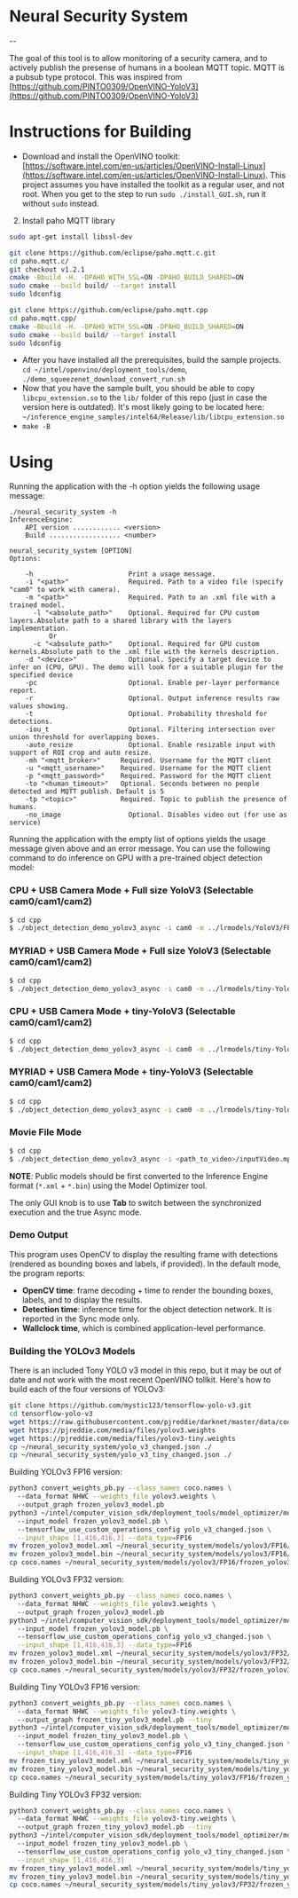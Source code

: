 # Neural Security System

--

The goal of this tool is to allow monitoring of a security camera, and to actively publish the presense of humans in a boolean MQTT topic. MQTT is a pubsub type protocol. This was inspired from [https://github.com/PINTO0309/OpenVINO-YoloV3](https://github.com/PINTO0309/OpenVINO-YoloV3)

# Instructions for Building

* Download and install the OpenVINO toolkit: [https://software.intel.com/en-us/articles/OpenVINO-Install-Linux](https://software.intel.com/en-us/articles/OpenVINO-Install-Linux). This project assumes you have installed the toolkit as a regular user, and not root. When you get to the step to run `sudo ./install_GUI.sh`, run it without `sudo` instead.
2. Install paho MQTT library

```bash
sudo apt-get install libssl-dev

git clone https://github.com/eclipse/paho.mqtt.c.git
cd paho.mqtt.c/
git checkout v1.2.1
cmake -Bbuild -H. -DPAHO_WITH_SSL=ON -DPAHO_BUILD_SHARED=ON
sudo cmake --build build/ --target install
sudo ldconfig

git clone https://github.com/eclipse/paho.mqtt.cpp
cd paho.mqtt.cpp/
cmake -Bbuild -H. -DPAHO_WITH_SSL=ON -DPAHO_BUILD_SHARED=ON
sudo cmake --build build/ --target install
sudo ldconfig
```

* After you have installed all the prerequisites, build the sample projects. `cd ~/intel/openvino/deployment_tools/demo`, `./demo_squeezenet_download_convert_run.sh`
* Now that you have the sample built, you should be able to copy `libcpu_extension.so` to the `lib/` folder of this repo (just in case the version here is outdated). It's most likely going to be located here: `~/inference_engine_samples/intel64/Release/lib/libcpu_extension.so`
* `make -B`

# Using

Running the application with the -h option yields the following usage message:

```
./neural_security_system -h
InferenceEngine:
    API version ............ <version>
    Build .................. <number>

neural_security_system [OPTION]
Options:

    -h                        Print a usage message.
    -i "<path>"               Required. Path to a video file (specify "cam0" to work with camera).
    -m "<path>"               Required. Path to an .xml file with a trained model.
      -l "<absolute_path>"    Optional. Required for CPU custom layers.Absolute path to a shared library with the layers implementation.
          Or
      -c "<absolute_path>"    Optional. Required for GPU custom kernels.Absolute path to the .xml file with the kernels description.
    -d "<device>"             Optional. Specify a target device to infer on (CPU, GPU). The demo will look for a suitable plugin for the specified device
    -pc                       Optional. Enable per-layer performance report.
    -r                        Optional. Output inference results raw values showing.
    -t                        Optional. Probability threshold for detections.
    -iou_t                    Optional. Filtering intersection over union threshold for overlapping boxes.
    -auto_resize              Optional. Enable resizable input with support of ROI crop and auto resize.
    -mh "<mqtt_broker>"     Required. Username for the MQTT client
    -u "<mqtt_username>"    Required. Username for the MQTT client
    -p "<mqtt_password>"    Required. Password for the MQTT client
    -to "<human_timeout>"   Optional. Seconds between no people detected and MQTT publish. Default is 5
    -tp "<topic>"           Required. Topic to publish the presence of humans.
    -no_image                 Optional. Disables video out (for use as service)    
```

Running the application with the empty list of options yields the usage message given above and an error message.
You can use the following command to do inference on GPU with a pre-trained object detection model:
### CPU + USB Camera Mode + Full size YoloV3 (Selectable cam0/cam1/cam2)
```bash
$ cd cpp
$ ./object_detection_demo_yolov3_async -i cam0 -m ../lrmodels/YoloV3/FP32/frozen_yolo_v3.xml -d CPU
```
### MYRIAD + USB Camera Mode + Full size YoloV3 (Selectable cam0/cam1/cam2)
```bash
$ cd cpp
$ ./object_detection_demo_yolov3_async -i cam0 -m ../lrmodels/tiny-YoloV3/FP16/frozen_tiny_yolo_v3.xml -d MYRIAD
```
### CPU + USB Camera Mode + tiny-YoloV3 (Selectable cam0/cam1/cam2)
```bash
$ cd cpp
$ ./object_detection_demo_yolov3_async -i cam0 -m ../lrmodels/tiny-YoloV3/FP16/frozen_yolo_v3.xml -d CPU
```
### MYRIAD + USB Camera Mode + tiny-YoloV3 (Selectable cam0/cam1/cam2)
```bash
$ cd cpp
$ ./object_detection_demo_yolov3_async -i cam0 -m ../lrmodels/tiny-YoloV3/FP16/frozen_tiny_yolo_v3.xml -d MYRIAD -t 0.2
```
### Movie File Mode
```bash
$ cd cpp
$ ./object_detection_demo_yolov3_async -i <path_to_video>/inputVideo.mp4 -m <path_to_model>/frozen_yolo_v3.xml -l ../lib/libcpu_extension.so -d CPU
```
**NOTE**: Public models should be first converted to the Inference Engine format (`*.xml` + `*.bin`) using the Model Optimizer tool.

The only GUI knob is to use **Tab** to switch between the synchronized execution and the true Async mode.

### Demo Output

This program uses OpenCV to display the resulting frame with detections (rendered as bounding boxes and labels, if provided).
In the default mode, the program reports:
* **OpenCV time**: frame decoding + time to render the bounding boxes, labels, and to display the results.
* **Detection time**: inference time for the object detection network. It is reported in the Sync mode only.
* **Wallclock time**, which is combined application-level performance.

### Building the YOLOv3 Models

There is an included Tony YOLO v3 model in this repo, but it may be out of date and not work with the most recent OpenVINO tollkit. Here's how to build each of the four versions of YOLOv3:

```bash
git clone https://github.com/mystic123/tensorflow-yolo-v3.git
cd tensorflow-yolo-v3
wget https://raw.githubusercontent.com/pjreddie/darknet/master/data/coco.names
wget https://pjreddie.com/media/files/yolov3.weights
wget https://pjreddie.com/media/files/yolov3-tiny.weights
cp ~/neural_security_system/yolo_v3_changed.json ./
cp ~/neural_security_system/yolo_v3_tiny_changed.json ./
```

Building YOLOv3 FP16 version:

```bash
python3 convert_weights_pb.py --class_names coco.names \ 
  --data_format NHWC --weights_file yolov3.weights \ 
  --output_graph frozen_yolov3_model.pb
python3 ~/intel/computer_vision_sdk/deployment_tools/model_optimizer/mo_tf.py \ 
  --input_model frozen_yolov3_model.pb \ 
  --tensorflow_use_custom_operations_config yolo_v3_changed.json \
  --input_shape [1,416,416,3] --data_type=FP16
mv frozen_yolov3_model.xml ~/neural_security_system/models/yolov3/FP16/
mv frozen_yolov3_model.bin ~/neural_security_system/models/yolov3/FP16/
cp coco.names ~/neural_security_system/models/yolov3/FP16/frozen_yolov3_model.labels
```
Building YOLOv3 FP32 version:

```bash
python3 convert_weights_pb.py --class_names coco.names \ 
  --data_format NHWC --weights_file yolov3.weights \ 
  --output_graph frozen_yolov3_model.pb
python3 ~/intel/computer_vision_sdk/deployment_tools/model_optimizer/mo_tf.py \ 
  --input_model frozen_yolov3_model.pb \ 
  --tensorflow_use_custom_operations_config yolo_v3_changed.json \
  --input_shape [1,416,416,3] --data_type=FP16
mv frozen_yolov3_model.xml ~/neural_security_system/models/yolov3/FP32/
mv frozen_yolov3_model.bin ~/neural_security_system/models/yolov3/FP32/
cp coco.names ~/neural_security_system/models/yolov3/FP32/frozen_yolov3_model.labels
```

Building Tiny YOLOv3 FP16 version:

```bash
python3 convert_weights_pb.py --class_names coco.names \ 
  --data_format NHWC --weights_file yolov3-tiny.weights \ 
  --output_graph frozen_tiny_yolov3_model.pb --tiny
python3 ~/intel/computer_vision_sdk/deployment_tools/model_optimizer/mo_tf.py \ 
  --input_model frozen_tiny_yolov3_model.pb \ 
  --tensorflow_use_custom_operations_config yolo_v3_tiny_changed.json \
  --input_shape [1,416,416,3] --data_type=FP16
mv frozen_tiny_yolov3_model.xml ~/neural_security_system/models/tiny_yolov3/FP16/
mv frozen_tiny_yolov3_model.bin ~/neural_security_system/models/tiny_yolov3/FP16/
cp coco.names ~/neural_security_system/models/tiny_yolov3/FP16/frozen_yolov3_model.labels
```

Building Tiny YOLOv3 FP32 version:

```bash
python3 convert_weights_pb.py --class_names coco.names \ 
  --data_format NHWC --weights_file yolov3-tiny.weights \ 
  --output_graph frozen_tiny_yolov3_model.pb --tiny
python3 ~/intel/computer_vision_sdk/deployment_tools/model_optimizer/mo_tf.py \ 
  --input_model frozen_tiny_yolov3_model.pb \ 
  --tensorflow_use_custom_operations_config yolo_v3_tiny_changed.json \
  --input_shape [1,416,416,3]
mv frozen_tiny_yolov3_model.xml ~/neural_security_system/models/tiny_yolov3/FP32/
mv frozen_tiny_yolov3_model.bin ~/neural_security_system/models/tiny_yolov3/FP32/
cp coco.names ~/neural_security_system/models/tiny_yolov3/FP32/frozen_yolov3_model.labels
```
